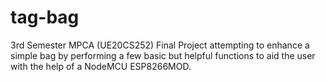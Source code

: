 # tag-bag
3rd Semester MPCA (UE20CS252) Final Project attempting to enhance a simple bag by performing a few basic but helpful functions to aid the user with the help of a NodeMCU ESP8266MOD. 

